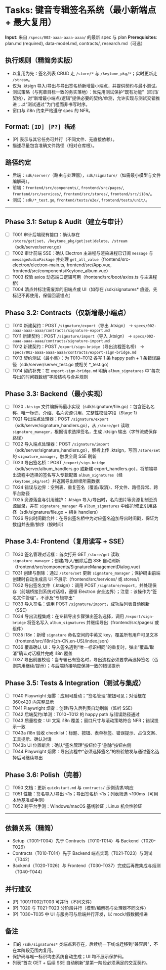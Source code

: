# Tasks: 键音专辑签名系统（最小新端点 + 最大复用）

**Input**: 来自 `/specs/002-aaaa-aaaa-aaaa/` 的最新 spec 与 plan
**Prerequisites**: plan.md (required), data-model.md, contracts/, research.md（可选）

## 执行规则（精简务实版）
- 以复用为先：签名列表 CRUD 走 `/store/*` 与 `/keytone_pkg/*`；实时更新走 `/stream`。
- 仅为 .ktsign 导入/导出与导出签名桥新增最小端点，并提供契约与最小测试。
- 测试策略（与宪章目标一致的务实落地）：优先用测试保护“既有功能”（回归/契约），对“新增最小端点/逻辑”提供必要的契约/单测，允许实现与测试交错推进；以“测试通过”为门槛而非书写时序。
- 窗口与 i18n 约束严格遵守 spec 的 NFR。

## Format: `[ID] [P?] 描述`
- [P] 表示与其它任务可并行（不同文件、无直接依赖）。
- 描述尽量包含准确文件路径（相对仓库根）。

## 路径约定
- 后端：`sdk/server/`（路由与处理器），`sdk/signature/`（如需最小模型与文件编解码）。
- 前端：`frontend/src/components/`, `frontend/src/pages/`, `frontend/src/services/`, `frontend/src/stores/`, `frontend/src/i18n/`。
- 测试：`sdk/*_test.go`, `frontend/tests/e2e/`, `frontend/tests/unit/`。

---

## Phase 3.1: Setup & Audit（建立与审计）
- [ ] T001 审计后端现有接口：确认存在 `/store/get|set`、`/keytone_pkg/get|set|delete`、`/stream`（sdk/server/server.go）
- [ ] T002 审计前端 SSE：确认 Electron 主进程与渲染进程已订阅 `message` 与 `messageAudioPackage` 并处理 `get_all_value`（frontend/src-electron/electron-main.ts, frontend/src/App.vue, frontend/src/components/Keytone_album.vue）
- [ ] T003 校验 axios 动态端口逻辑可用（frontend/src/boot/axios.ts 与主进程桥）
- [ ] T004 清点并标注需废弃的旧端点或 UI（如存在 /sdk/signatures* 痕迹，先标记不再使用，保留回滚锚点）

## Phase 3.2: Contracts（仅新增最小端点）

- [ ] T010 新建契约：POST `/signature/export`（导出 .ktsign） → `specs/002-aaaa-aaaa-aaaa/contracts/signature-export.md`
- [ ] T011 新建契约：POST `/signature/import`（导入 .ktsign） → `specs/002-aaaa-aaaa-aaaa/contracts/signature-import.md`
- [ ] T012 新建契约：POST `/export/sign-bridge`（导出流程签名桥） → `specs/002-aaaa-aaaa-aaaa/contracts/export-sign-bridge.md`
- [ ] T013 契约测试（最小集）：为 T010~T012 各写 1 条 happy path + 1 条错误路径（sdk/server/server_test.go 或相关 *_test.go）
- [ ] T014 契约补充：在 `export-sign-bridge.md` 明确 `album_signatures` 中“每次导出的时间戳数组”字段结构与合并规则

## Phase 3.3: Backend（最小实现）

- [ ] T020 `.ktsign` 文件编解码最小实现（sdk/signature/file.go）：包含签名名称、唯一标识、介绍、名片资源引用、完整性校验字段（Stage 1）
- [ ] T021 导出端点处理器：POST `/signature/export`（sdk/server/signature_handlers.go），从 `/store/get` 读取 `signature_manager`，根据请求选择签名，生成 .ktsign 输出（字节流或保存路径）
- [ ] T022 导入端点处理器：POST `/signature/import`（sdk/server/signature_handlers.go），解析上传 .ktsign，写回 `/store/set` 的 `signature_manager`，触发全局 SSE 刷新
- [ ] T023 导出签名桥：POST `/export/sign-bridge`（sdk/server/album_handlers.go 或新建 export_handlers.go），将前端导出流程中选择的签名写入专辑配置 `album_signatures`（经 `/keytone_pkg/set`）并返回导出继续所需数据
- [ ] T024 错误与边界：空列表、重复签名（覆盖/取消）、坏文件、路径异常、跨平台路径
- [ ] T025 资源落盘与引用维护：.ktsign 导入/导出时，名片图片等资源复制至资源目录，并在 `signature_manager` 与 `album_signatures` 中维护/修正引用路径（sdk/signature/file.go + 相关 handlers）
- [ ] T026 导出时间戳合并：在导出签名桥中为对应签名追加导出时间戳，保证为数组并去重/排序（按时间）

## Phase 3.4: Frontend（复用读写 + SSE）

- [ ] T030 签名管理对话框：首次打开 GET `/store/get` 读取 `signature_manager`；创建/导入/删除后由 SSE 自动刷新（frontend/src/components/SignatureManagementDialog.vue）
- [ ] T031 创建与删除：通过 `/store/set` 更新 `signature_manager`；保护码由前端创建时自动生成且 UI 不展示（frontend/src/services/ 或 stores/）
- [ ] T032 导出签名文件（.ktsign）：调用 POST `/signature/export`，并处理保存（前端桥接到系统对话框，遵循 Electron 安全边界）；注意：该操作为“签名文件管理”，不涉及“专辑导出”
- [ ] T033 导入签名：调用 POST `/signature/import`，成功后列表自动刷新（SSE）
- [ ] T034 导出流程集成：在专辑导出步骤弹出签名选择，调用 `/export/sign-bridge` 将签名写入 `album_signatures` 并继续导出（frontend/src/pages/ 或组件）
- [ ] T035 i18n：新增 `signature` 命名空间的中英文 key，覆盖所有用户可见文本（frontend/src/i18n/{zh-CN,en-US}/index.json）
- [ ] T036 覆盖确认 UI：导入签名遇到“唯一标识相同”的重复时，弹出“覆盖/取消”确认对话框并完成 i18n 覆盖
- [ ] T037 导出前置校验：当专辑已有签名时，导出流程必须要求再选择签名（否则禁用继续/提示）；与后端桥接响应保持一致的错误提示

## Phase 3.5: Tests & Integration（测试与集成）

- [ ] T040 Playwright 烟雾：应用可启动；“签名管理”按钮可见；对话框在 360x420 内完整显示
- [ ] T041 Playwright 烟雾：创建/导入后列表自动刷新（监听 SSE）
- [ ] T042 后端契约/单测：T010~T012 的 happy path 与错误路径通过
- [ ] T043 质量检查：UI 文案 i18n 覆盖；窗口尺寸与滚动策略符合 NFR；错误提示一致
- [ ] T043a i18n 验收 checklist：标题、按钮、表单标签、错误提示、占位文案、工具提示、确认对话
- [ ] T043b UI 位置断言：确认“签名管理”按钮位于“删除”按钮右侧
- [ ] T044 Playwright 烟雾：导出流程中“必须选择签名”的校验触发与通过签名选择后可继续导出

## Phase 3.6: Polish（完善）

- [ ] T050 文档：更新 `quickstart.md` 与 `contracts/` 示例请求/响应
- [ ] T051 性能：签名导入/导出 <1s；导出签名桥 <1s；列表筛选 <100ms（可用本地基准或手测）
- [ ] T052 跨平台手测：Windows/macOS 基线验证；Linux 机会性验证

---

## 依赖关系（精简）

- Setup（T001-T004）先于 Contracts（T010-T014）与 Backend（T020-T026）
- Contracts（T010-T014）先于 Backend 端点实现（T021-T023）与测试（T042）
- Backend（T020-T026）与 Frontend（T030-T037）完成后再做集成与烟测（T040-T044）

## 并行建议

- [P] T001/T002/T003 可并行（不同文件）
- [P] T020 与 T021-T023 分阶段并行（模型/编解码与处理器不同文件）
- [P] T030~T035 中 UI 与服务可与后端并行开发，以 mock/假数据推进

## 备注

- 旧的 `/sdk/signatures*` 类端点若存在，后续统一下线或迁移到“兼容层”，不在本阶段范围内复用。
- 保护码与唯一标识均由系统自动生成；UI 均不展示保护码。
- 列表“首次 GET + 后续 SSE 自动刷新”是第一阶段必须满足的交互契约。
